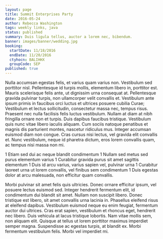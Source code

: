 ```yaml
---
layout: page
title: Summit Enterprises Party
date: 2016-05-24
author: Rebecca Washington
tags: weekly links, java
status: published
summary: Duis ligula tellus, auctor a lorem nec, bibendum.
banner: images/banner/wedding.jpg
booking:
  startDate: 11/18/2016
  endDate: 11/20/2016
  ctyhocn: BALIHHX
  groupCode: SEP
published: true
---
```

Nulla accumsan egestas felis, et varius quam varius non. Vestibulum sed porttitor nisl. Pellentesque id turpis mollis, elementum libero in, porttitor est. Mauris scelerisque felis ante, ut dignissim urna consequat at. Pellentesque gravida pulvinar turpis, non ullamcorper velit convallis et. Vestibulum ante ipsum primis in faucibus orci luctus et ultrices posuere cubilia Curae; Vestibulum et lectus sollicitudin, consectetur massa nec, tempus risus. Praesent nec nulla facilisis felis luctus vestibulum. Nullam at diam at nibh fringilla ornare non et turpis. Duis dapibus faucibus tristique. Vestibulum quis nunc vitae libero iaculis aliquam. Cum sociis natoque penatibus et magnis dis parturient montes, nascetur ridiculus mus. Integer accumsan euismod diam non congue. Cras cursus nisi lectus, vel gravida elit convallis et. Nunc vestibulum, neque id pharetra dictum, eros lorem convallis quam, ac tempus nisi massa non mi.

1 Etiam sed dui ac neque blandit condimentum
1 Nullam sed metus sed purus elementum varius
1 Curabitur gravida purus sit amet sagittis elementum
1 Duis id arcu varius, varius sapien vel, pulvinar urna
1 Curabitur laoreet urna ut lorem convallis, vel finibus sem condimentum
1 Duis egestas dolor at arcu malesuada, non efficitur quam convallis.

Morbi pulvinar sit amet felis quis ultricies. Donec ornare efficitur ipsum, vel posuere lectus euismod sed. Integer hendrerit fermentum elit, id condimentum dui blandit sit amet. Nullam non suscipit libero. Donec tristique est libero, sit amet convallis urna lacinia in. Phasellus eleifend risus at eleifend dapibus. Vestibulum euismod neque eu enim feugiat, fermentum auctor dui ultrices. Cras erat sapien, vestibulum et rhoncus eget, hendrerit nec libero. Duis vehicula at lacus tristique lobortis. Nam vitae mollis sem, non aliquam elit. Quisque at tellus ut lorem porttitor maximus imperdiet semper magna. Suspendisse ac egestas turpis, at blandit ex. Morbi fermentum vestibulum felis. Morbi vel imperdiet mi.
